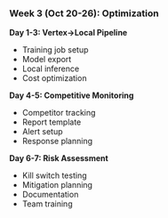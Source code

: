 ### Week 3 (Oct 20-26): Optimization

**Day 1-3: Vertex→Local Pipeline**

- Training job setup
- Model export
- Local inference
- Cost optimization

**Day 4-5: Competitive Monitoring**

- Competitor tracking
- Report template
- Alert setup
- Response planning

**Day 6-7: Risk Assessment**

- Kill switch testing
- Mitigation planning
- Documentation
- Team training
